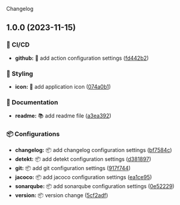 Changelog
## 1.0.0 (2023-11-15)


### 👷 CI/CD

* **github:** 👷 add action configuration settings ([fd442b2](/commit/fd442b28caf5d52bc17c8002ad1e89c2ca76d5e4))


### 💄 Styling

* **icon:** 🎨 add application icon ([074a0b1](/commit/074a0b1121b76a83d6bc3d80624203e37645a258))


### 📝 Documentation

* **readme:** 📚️ add readme file ([a3ea392](/commit/a3ea3928b05158cad251fd182ad07138f0b2c659))


### 📦️ Configurations

* **changelog:** 📦️ add changelog configuration settings ([bf7584c](/commit/bf7584c972e698d9b895ceb1b705e062b6974bac))
* **detekt:** 📦️ add detekt configuration settings ([d381897](/commit/d381897b92f9f283ad64321e95ccc564599a8dc8))
* **git:** 📦️ add git configuration settings ([917f744](/commit/917f74464ab63f9e0d47a5a1ca5313b9e02c76f1))
* **jacoco:** 📦️ add jacoco configuration settings ([ea1ce95](/commit/ea1ce9513023869f6aa0dca4fef2c5bb3fc24c22))
* **sonarqube:** 📦️ add sonarqube configuration settings ([0e52229](/commit/0e5222953cf2c675e115912dbdaacf1b1370f049))
* **version:** 📦️ version change ([5cf2adf](/commit/5cf2adf3955c0a8c31cbf27fe9f1e9b2ff63b679))
